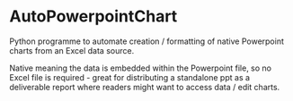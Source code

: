 # AutoPowerpointChart
Python programme to automate creation / formatting of native Powerpoint charts from an Excel data source. 

Native meaning the data is embedded within the Powerpoint file, so no Excel file is required - great for distributing a standalone ppt as a deliverable report where readers might want to access data / edit charts.



